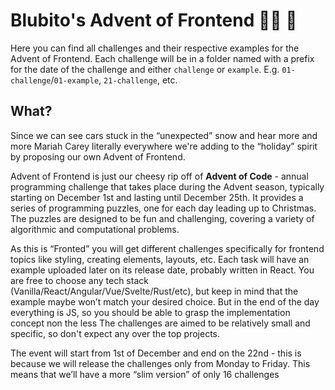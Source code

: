 # Blubito's Advent of Frontend 🎅🏻 🎄


Here you can find all challenges and their respective examples for the Advent of Frontend. Each challenge will be in a folder named with a prefix for the date of the challenge and either `challenge` or `example`. E.g. `01-challenge`/`01-example`, `21-challenge`, etc.


## What?

Since we can see cars stuck in the “unexpected” snow and hear more and more Mariah Carey literally everywhere we're adding to the “holiday” spirit by proposing our own Advent of Frontend.

Advent of Frontend is just our cheesy rip off of **Advent of Code** - annual programming challenge that takes place during the Advent season, typically starting on December 1st and lasting until December 25th. It provides a series of programming puzzles, one for each day leading up to Christmas. The puzzles are designed to be fun and challenging, covering a variety of algorithmic and computational problems.
 
As this is “Fronted” you will get different challenges specifically for frontend topics like styling, creating elements, layouts, etc. Each task will have an example uploaded later on its release date, probably written in React. You are free to choose any tech stack (Vanilla/React/Angular/Vue/Svelte/Rust/etc), but keep in mind that the example maybe won’t match your desired choice. But in the end of the day everything is JS, so you should be able to grasp the implementation concept non the less  The challenges are aimed to be relatively small and specific, so don't expect any over the top projects.
 
The event will start from 1st of December and end on the 22nd - this is because we will release the challenges only from Monday to Friday. This means that we’ll have a more “slim version” of only 16 challenges 

